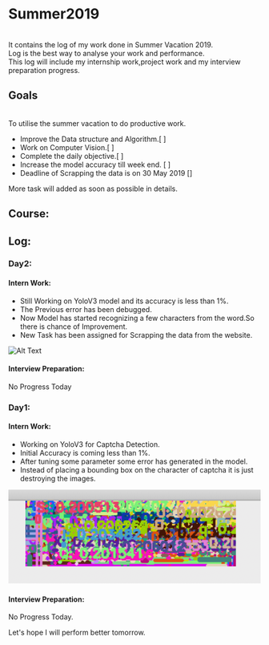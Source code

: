 # Summer2019
<br>It contains the log of my work done in Summer Vacation 2019.
<br>Log is the best way to analyse your work and performance.
<br>This log will include my internship work,project work and my interview preparation progress.

## Goals
<br>To utilise the summer vacation to do productive work.
- Improve the Data structure and Algorithm.[ ]
- Work on Computer Vision.[ ]
- Complete the daily objective.[ ]
- Increase the model accuracy till week end. [ ]
- Deadline of Scrapping the data is on 30 May 2019 []

More task will added as soon as possible in details.

## Course:

## Log:

### Day2:
#### Intern Work:
- Still Working on YoloV3 model and its accuracy is less than 1%.
- The Previous error has been debugged.
- Now Model has started recognizing a few characters from the word.So there is chance of Improvement.
- New Task has been assigned for Scrapping the data from the website.

![Alt Text]()

#### Interview Preparation:
No Progress Today



### Day1:
#### Intern Work:
- Working on YoloV3 for Captcha Detection.
- Initial Accuracy is coming less than 1%.
- After tuning some parameter some error has generated in the model.
- Instead of placing a bounding box on the character of captcha it is just destroying the images.

![Alt Text](https://github.com/Siddharth-Singhs/Summer2019/blob/master/Images/Day1-1.png)

#### Interview Preparation:
No Progress Today.

Let's hope I will perform better tomorrow.

